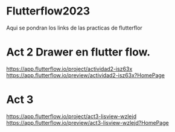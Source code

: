 # Flutterflow2023
Aqui se pondran los links de las practicas de flutterflor

# Act 2 Drawer en flutter flow.
https://app.flutterflow.io/project/actividad2-isz63x
https://app.flutterflow.io/preview/actividad2-isz63x?HomePage

# Act 3 
https://app.flutterflow.io/project/act3-lisview-wzlejd
https://app.flutterflow.io/preview/act3-lisview-wzlejd?HomePage
